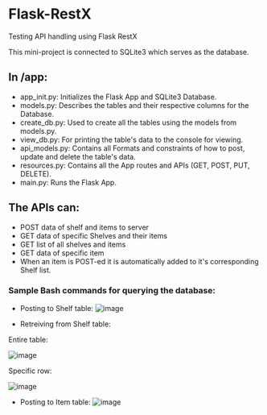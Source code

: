 # Flask-RestX
Testing API handling using Flask RestX

This mini-project is connected to SQLite3 which serves as the database.

## In /app:
- app_init.py: Initializes the Flask App and SQLite3 Database.
- models.py: Describes the tables and their respective columns for the Database.
- create_db.py: Used to create all the tables using the models from models.py.
- view_db.py: For printing the table's data to the console for viewing.
- api_models.py: Contains all Formats and constraints of how to post, update and delete the table's data.
- resources.py: Contains all the App routes and APIs (GET, POST, PUT, DELETE).
- main.py: Runs the Flask App.

## The APIs can:
- POST data of shelf and items to server
- GET data of specific Shelves and their items
- GET list of all shelves and items
- GET data of specific item
- When an item is POST-ed it is automatically added to it's corresponding Shelf list.

### Sample Bash commands for querying the database:
- Posting to Shelf table:
![image](https://github.com/user-attachments/assets/176a784a-88cc-4abb-85e1-0e7fee16befc)

- Retreiving from Shelf table:
  
Entire table:

![image](https://github.com/user-attachments/assets/29423c42-cd6b-47f5-b1f2-29faca6d44d9)

Specific row:

![image](https://github.com/user-attachments/assets/dc520cd7-6f4b-4566-a123-5a55e2e9e44a)


- Posting to Item table:
![image](https://github.com/user-attachments/assets/f6d1ead7-b272-4b72-b188-88a57fae9aaa)
